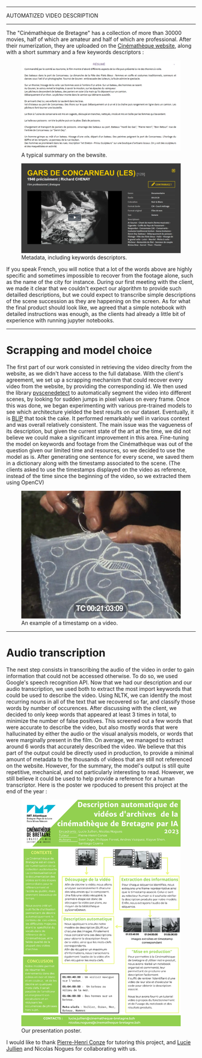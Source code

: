
---

<p class="titletext">AUTOMATIZED VIDEO DESCRIPTION</p>

---

<p class="articletext">The "Cinémathèque de Bretagne" has a collection of more than 30000 movies, half of which are amateur and half of which are professional. After their numerization, they are uploaded on the <a href="https://www.cinematheque-bretagne.bzh/" class="linkedinlink">Cinémathèque website</a>, along with a short summary and a few keywords descriptors : </p> 

<figure>
<img src="images/resumecinematheque.png?raw=true" alt="resumecinematheque" class="imgarticle"/>
<figcaption>A typical summary on the bewsite.</figcaption>
</figure>

<figure>
<img src="images/keywordscinematheque.png?raw=true" alt="keywordscinematheque" class="imgarticle"/>
<figcaption>Metadata, including keywords descriptors.</figcaption>
</figure>

<p class="articletext">If you speak French, you will notice that a lot of the words above are highly specific and sometimes impossible to recover from the footage alone, such as the name of the city for instance. During our first meeting with the client, we made it clear that we couldn't expect our algorithm to provide such detailled descriptions, but we could expect to transcribe simple descriptions of the scene succession as they are happening on the screen. As for what the final product should look like, we agreed that a simple notebook with detailed instructions was enough, as the clients had already a little bit of experience with running jupyter notebooks.</p>

---

<h1 class="articletext">Scrapping and model choice</h1>
  
<p class="articletext">The first part of our work consisted in retrieving the video direclty from the website, as we didn't have access to the full database. With the client's agreement, we set up a scrapping mechanism that could recover every video from the website, by providing the corresponding id. We then used the library <a href="https://www.scenedetect.com/" class="linkedinlink">pyscenedetect</a> to automatically segment the video into different scenes, by looking for sudden jumps in pixel values on every frame. Once this was done, we began experimenting with various pre-trained models to see which architecture yielded the best results on our dataset. Eventually, it is <a href="https://github.com/salesforce/BLIP" class="linkedinlink">BLIP</a> that took the cake. It performed remarkably well in various context and was overall relatively consistent. The main issue was the vagueness of its description, but given the current state of the art at the time, we did not believe we could make a significant improvement in this area. Fine-tuning the model on keywords and footage from the Cinémathèque was out of the question given our limited time and resources, so we decided to use the model as is. After generating one sentence for every scene, we saved them in a dictionary along with the timestamp associated to the scene. (The clients asked to use the timestamps displayed on the video as reference, instead of the time since the beginning of the video, so we extracted them using OpenCV) </p>

<figure>
<img src="images/12.png?raw=true" alt="timestamp example" class="imgarticle"/>
<figcaption>An example of a timestamp on a video.</figcaption>
</figure>

---

<h1 class="articletext">Audio transcription</h1>

<p class="articletext">The next step consists in transcribing the audio of the video in order to gain information that could not be accessed otherwise. To do so, we used Google's speech recognition API. Now that we had our description and our audio transcription, we used both to extract the most import keywords that could be used to describe the video. Using NLTK, we can identify the most recurring nouns in all of the text that we recovered so far, and classify those words by number of occurences. After discussing with the client, we decided to only keep words that appeared at least 3 times in total, to minimize the number of false positives. This screened out a few words that were accurate to describe the video, but also mostly words that were hallucinated by either the audio or the visual analysis models, or words that were marginally present in the film. On average, we managed to extract around 6 words that accurately described the video. We believe that this part of the output could be directly used in production, to provide a minimal amount of metadata to the thousands of videos that are still not referenced on the website. However, for the summary, the model's output is still quite repetitive, mechanical, and not particularly interesting to read. However, we still believe it could be used to help provide a reference for a human transcriptor. Here is the poster we rpoduced to present this project at the end of the year :</p>

<figure>
<img src="images/poster.png?raw=true" alt="poster cinematheque" class="imgarticle"/>
<figcaption>Our presentation poster.</figcaption>
</figure>

<p class="articletext">I would like to thank <a href="https://www.linkedin.com/in/phconze/" class="linkedinlink">Pierre-Henri Conze</a> for tutoring this project, and <a href="https://www.linkedin.com/in/lucie-jullien-89339013/" class="linkedinlink">Lucie Jullien</a> and Nicolas Nogues for collaborating with us.


